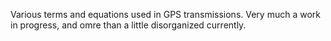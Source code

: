 Various terms and equations used in GPS transmissions. Very much a work
in progress, and omre than a little disorganized currently.
